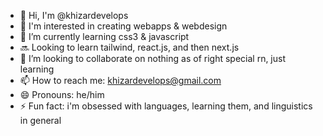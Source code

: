 - 👋 Hi, I'm @khizardevelops
- 👀 I'm interested in creating webapps & webdesign
- 🌱 I’m currently learning css3 & javascript
- 🔜 Looking to learn tailwind, react.js, and then next.js
- 💞️ I’m looking to collaborate on nothing as of right special rn, just learning
- 📫 How to reach me: khizardevelops@gmail.com
- 😄 Pronouns: he/him
- ⚡ Fun fact: i'm obsessed with languages, learning them, and linguistics in general

<!---
khizardevelops/khizardevelops is a ✨ special ✨ repository because its `README.md` (this file) appears on your GitHub profile.
You can click the Preview link to take a look at your changes.
--->
